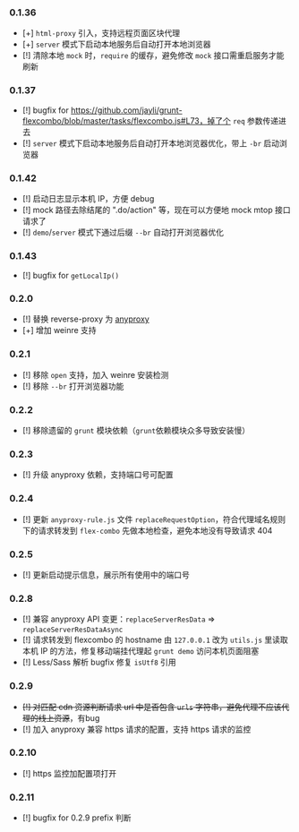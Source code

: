 ### 0.1.36

- [+] `html-proxy` 引入，支持远程页面区块代理
- [+] `server` 模式下启动本地服务后自动打开本地浏览器
- [!] 清除本地 `mock` 时，`require` 的缓存，避免修改 `mock` 接口需重启服务才能刷新

### 0.1.37
- [!] bugfix for https://github.com/jayli/grunt-flexcombo/blob/master/tasks/flexcombo.js#L73，掉了个 `req` 参数传递进去
- [!] `server` 模式下启动本地服务后自动打开本地浏览器优化，带上 `-br` 启动浏览器

### 0.1.42
- [!] 启动日志显示本机 IP，方便 debug
- [!] mock 路径去除结尾的 ".do/action" 等，现在可以方便地 mock mtop 接口请求了
- [!] `demo`/`server` 模式下通过后缀 `--br` 自动打开浏览器优化

### 0.1.43
- [!] bugfix for `getLocalIp()`

### 0.2.0
- [!] 替换 reverse-proxy 为 [anyproxy](web.npm.alibaba-inc.com/package/anyproxy)
- [+] 增加 weinre 支持

### 0.2.1
- [!] 移除 `open` 支持，加入 weinre 安装检测
- [!] 移除 `--br` 打开浏览器功能

### 0.2.2
- [!] 移除遗留的 `grunt` 模块依赖（`grunt`依赖模块众多导致安装慢）

### 0.2.3
- [!] 升级 anyproxy 依赖，支持端口号可配置

### 0.2.4
- [!] 更新 `anyproxy-rule.js` 文件 `replaceRequestOption`，符合代理域名规则下的请求转发到 `flex-combo` 先做本地检查，避免本地没有导致请求 404

### 0.2.5
- [!] 更新启动提示信息，展示所有使用中的端口号

### 0.2.8
- [!] 兼容 anyproxy API 变更：`replaceServerResData` => `replaceServerResDataAsync`
- [!] 请求转发到 flexcombo 的 hostname 由 `127.0.0.1` 改为 `utils.js` 里读取本机 IP 的方法，修复移动端挂代理起 `grunt demo` 访问本机页面阻塞
- [!] Less/Sass 解析 bugfix 修复 `isUtf8` 引用

### 0.2.9
- <s>[!] 对匹配 cdn 资源判断请求 url 中是否包含 `urls` 字符串，避免代理不应该代理的线上资源</s>，有bug
- [!] 加入 anyproxy 兼容 https 请求的配置，支持 https 请求的监控

### 0.2.10
- [!] https 监控加配置项打开

### 0.2.11
- [!] bugfix for  0.2.9 prefix 判断